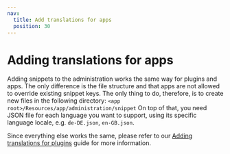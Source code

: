 ```yaml
---
nav:
  title: Add translations for apps
  position: 30
---
```


# Adding translations for apps

Adding snippets to the administration works the same way for plugins and apps. The only difference is the file structure and that apps are not allowed to override existing snippet keys. The only thing to do, therefore, is to create new files in the following directory: `<app root>/Resources/app/administration/snippet`
On top of that, you need JSON file for each language you want to support, using its specific language locale, e.g. `de-DE.json`, `en-GB.json`.

Since everything else works the same, please refer to our [Adding translations for plugins](../plugins/administration/adding-snippets) guide for more information.
